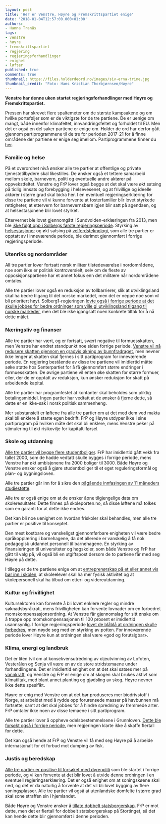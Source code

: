 ```yaml
---
layout: post
title: 'Her er Venstre, Høyre og Fremskrittspartiet enige'
date: '2018-01-04T12:57:00.000+01:00'
authors:
- Hanna Tranås
tags:
- venstre
- høyre
- fremskrittspartiet
- regjering
- regjeringsforhandlinger
- enighet
- løfter
published: true
comments: true
thumbnail: https://files.holderdeord.no/images/siv-erna-trine.jpg
thumbnail_credit: "Foto: Hans Kristian Thorbjørnsen/Høyre"
---
```


**Venstre har denne uken startet regjeringsforhandlinger med Høyre og Fremskrittspartiet.**

Pressen har skrevet flere spaltemeter om de største kampsakene og om hvilke porteføljer som er de viktigste for de tre partiene. De er uenige om mangt, både innenfor klimafeltet, innvandringsfeltet og forholdet til EU. Men det er også en del saker partiene er enige om. Holder de ord har derfor gått gjennom partiprogrammene til de tre for perioden 2017-21 for å finne områdene der partiene er enige seg imellom. Partiprogrammene finner du [her](https://løfter.holderdeord.no/).
 
### Familie og helse

På et overordnet nivå ønsker alle tre partier at offentlige og private tjenestetilbydere skal likestilles. De ønsker også et tettere samarbeid mellom skole, barnevern, politi og eventuelle andre aktører på oppvekstfeltet. Venstre og FrP lover også begge at det skal være økt satsing på tidlig innsats og forebygging i helsevesenet, og at frivillige og ideelle aktører i større grad skal bidra her. I en eventuell regjeringserklæring for disse tre partiene vil vi kunne forvente at fosterfamilier blir lovet styrkede rettigheter, at ettervern for barnevernsbarn igjen blir satt på agendaen, og at helsestasjonene blir lovet styrket.
 
Ettervernet ble lovet gjennomgått i Sundvolden-erklæringen fra 2013, men ble [ikke fulgt opp i Solbergs første regjeringsperiode](https://sjekk.holderdeord.no/?q=ettervern). Styrking av [helsestasjoner](https://sjekk.holderdeord.no/?q=helsestasjoner) og økt satsing på [velferdsteknologi](https://sjekk.holderdeord.no/?q=velferdsteknologi), som alle tre partier er opptatt av i inneværende periode, ble derimot gjennomført i forrige regjeringsperiode.
 
### Utenriks og nordområder

All tre partier lover fortsatt norsk militær tilstedeværelse i nordområdene, noe som ikke er politisk kontroversielt, selv om de fleste av opposisjonspartiene har et annet fokus enn det militære når nordområdene omtales.
 
Alle tre partier lover også en reduksjon av tollbarrierer, slik at utviklingsland skal ha bedre tilgang til det norske markedet, men det er neppe noe som vil bli prioritert høyt. Solberg1-regjeringen [lovte også i forrige periode at det skulle jobbes for bedre ordninger som ville gi utviklingsland tilgang til norske markeder](https://sjekk.holderdeord.no/?q=gsp), men det ble ikke igangsatt noen konkrete tiltak for å nå dette målet.
 
### Næringsliv og finanser

Alle tre partier har vært, og er fortsatt, svært negative til formuesskatten, men Venstre har endret standpunkt noe siden forrige periode. [Venstre vil nå redusere skatten gjennom en gradvis økning av bunnfradraget](https://lofter.holderdeord.no/?q=formueskatt&parties[0]=Venstre), men nevner ikke lenger at skatten skal fjernes i sitt partiprogram for inneværende periode. En regjering bestående av disse tre partiene vil imidlertid måtte søke støtte hos Senterpartiet for å få gjennomført større endringer i formuesskatten. De øvrige partiene vil enten øke skatten for større formuer, eller, der de er opptatt av reduksjon, kun ønsker reduksjon for skatt på arbeidende kapital.

Alle tre partier har programfestet at kontanter skal beholdes som pliktig betalingsmiddel. Ingen partier har vedtatt at de ønsker å fjerne dette, så dette er en ikke-sak i norsk politisk sammenheng.
 
Mer substansielt er løftene fra alle tre partier om at det med dem ved makta skal bli enklere å starte egen bedrift. FrP og Høyre utdyper ikke i sine partiprogram på hvilken måte det skal bli enklere, mens Venstre peker på stimulering til økt risikovilje for kapitaltilførsel. 
 
### Skole og utdanning

[Alle tre partier vil bygge flere studentboliger](https://lofter.holderdeord.no/?q=studentboliger&parties[0]=Venstre&parties[1]=Fremskrittspartiet&parties[2]=H%C3%B8yre). FrP har imidlertid gått vekk fra tallet 2000, som de hadde vedtatt skulle bygges i forrige periode, mens Venstre har økt ambisjonene fra 2000 boliger til 3000. Både Høyre og Venstre ønsker også å gjøre studentboliger til et eget reguleringsformål og plan- og bygningsloven. 

Alle tre partier går inn for å sikre den [pågående innfasingen av 11 måneders studiestøtte](https://sjekk.holderdeord.no/?q=studiest%C3%B8tte).
 
Alle tre er også enige om at de ønsker åpne tilgjengelige data om skoleresultater. Dette finnes på skoleporten.no, så disse løftene må tolkes som en garanti for at dette ikke endres.
 
Det kan bli noe uenighet om hvordan friskoler skal behandles, men alle tre partier er positive til konseptet.
 
Den mest kostbare og vanskeligst gjennomførbare enigheten vil være bedre språkopplæring i barnehagene, da det allerede er vanskelig å få nok pedagogisk utdannet personell til barnehagene. En styrking av finansieringen til universiteter og høgskoler, som både Venstre og FrP har gått til valg på, vil også bli en utgiftspost dersom de to partiene får med seg Høyre på dette.
 
I tillegg er de tre partiene enige om at [entreprenørskap på et eller annet vis bør inn i skolen](https://lofter.holderdeord.no/?q=entrepren%C3%B8rskap&parties[0]=Venstre&parties[1]=Fremskrittspartiet&parties[2]=H%C3%B8yre), at skoleelever skal ha mer fysisk aktivitet og at skolepersonell skal ha tilbud om etter- og videreutdanning.
 
### Kultur og frivillighet

Kultursektoren kan forvente å bli lovet enklere regler og mindre søknadsbyråkrati, mens frivilligheten kan forvente lovnader om en forbedret momskompensasjonsordning. At Venstre får gjennomslag for sitt ønske om å trappe opp momskompensasjonen til 100 prosent er imidlertid usannsynlig. I forrige regjeringsperiode [lovet de blåblå at ordningen skulle forbedres](https://sjekk.holderdeord.no/?q=moms&status[0]=broken), men nøyde seg med en styrking av potten. For inneværende periode lover Høyre kun at ordningen skal være «god og forutsigbar».
 
### Klima, energi og landbruk

Det er liten tvil om at konsekvensutredning av oljeutvinning av Lofoten, Vesterålen og Senja vil være en av de store stridstemaene under forhandlingene. Det er imidlertid enighet om at det skal satses mer på [vannkraft](https://lofter.holderdeord.no/?q=vannkraft&parties[0]=Venstre&parties[1]=Fremskrittspartiet&parties[2]=H%C3%B8yre), og Venstre og FrP er enige om at skogen skal brukes aktivt som klimatiltak, med blant annet planting og gjødsling av skog. Høyre nevner ikke dette spesifikt.
 
Høyre er enig med Venstre om at det bør produseres mer biodrivstoff i Norge, at arbeidet med å rydde opp forurensede masser på havbunnen må fortsette, samt at det skal jobbes for å hindre spredning av fremmede arter. FrP omtaler ikke noen av disse temaene i sitt partiprogram.

Alle tre partier lover å oppheve odelsbestemmelsene i Grunnloven. [Dette ble forsøkt også i forrige periode](https://sjekk.holderdeord.no/?q=odel&status[0]=broken), men regjeringen klarte ikke å skaffe flertall for dette. 

Det kan også hende at FrP og Venstre vil få med seg Høyre på å arbeide internasjonalt for et forbud mot dumping av fisk.
 
### Justis og beredskap

[Alle tre partier er positive til forsøket med dyrepoliti](https://lofter.holderdeord.no/?q=dyrepoliti&parties[0]=Venstre&parties[1]=Fremskrittspartiet&parties[2]=H%C3%B8yre) som ble startet i forrige periode, og vi kan forvente at det blir lovet å utvide denne ordningen i en eventuell regjeringserklæring. Det er også enighet om at soningskøene skal ned, og det er da naturlig å forvente at det vil bli lovet bygging av flere soningsplasser. Alle tre partier vil også at utenlandske domfelte i større grad skal sone straffen sin i hjemlandet.
 
Både Høyre og Venstre ønsker å [tillate dobbelt statsborgerskap](https://lofter.holderdeord.no/?q=statsborgerskap&parties[0]=Venstre&parties[1]=Fremskrittspartiet&parties[2]=H%C3%B8yre). FrP er mot dette, men det er flertall for dobbelt statsborgerskap på Stortinget, så det kan hende dette blir gjennomført i denne perioden.

